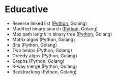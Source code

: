 # Educative

* Reverse linked list ([Python](./python/patterns/reverse_linked_list.py), Golang)
* Modified binary search ([Python](./python/patterns/modified_binary_search.py), Golang)
* Max path length in binary tree ([Python](./python/patterns/max_path_length_tree.py), Golang)
* Matrix algos (Python, Golang)
* Bits (Python, Golang)
* Two heaps (Python, Golang)
* Greedy algos (Python, Golang)
* Graphs (Python, Golang)
* K-way merge (Python, Golang)
* Backtracking (Python, Golang)
